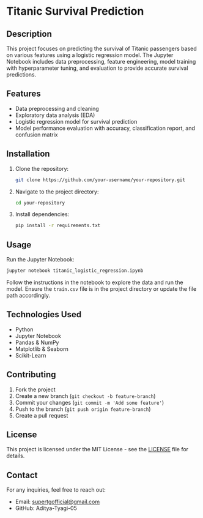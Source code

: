 # Titanic Survival Prediction

## Description
This project focuses on predicting the survival of Titanic passengers based on various features using a logistic regression model. The Jupyter Notebook includes data preprocessing, feature engineering, model training with hyperparameter tuning, and evaluation to provide accurate survival predictions.

## Features
- Data preprocessing and cleaning
- Exploratory data analysis (EDA)
- Logistic regression model for survival prediction
- Model performance evaluation with accuracy, classification report, and confusion matrix

## Installation
1. Clone the repository:
   ```bash
   git clone https://github.com/your-username/your-repository.git
   ```
2. Navigate to the project directory:
   ```bash
   cd your-repository
   ```
3. Install dependencies:
   ```bash
   pip install -r requirements.txt
   ```

## Usage
Run the Jupyter Notebook:
```bash
jupyter notebook titanic_logistic_regression.ipynb
```
Follow the instructions in the notebook to explore the data and run the model. Ensure the `train.csv` file is in the project directory or update the file path accordingly.

## Technologies Used
- Python
- Jupyter Notebook
- Pandas & NumPy
- Matplotlib & Seaborn
- Scikit-Learn

## Contributing
1. Fork the project
2. Create a new branch (`git checkout -b feature-branch`)
3. Commit your changes (`git commit -m 'Add some feature'`)
4. Push to the branch (`git push origin feature-branch`)
5. Create a pull request

## License
This project is licensed under the MIT License - see the [LICENSE](LICENSE) file for details.

## Contact
For any inquiries, feel free to reach out:
- Email: supertgofficial@gmail.com
- GitHub: Aditya-Tyagi-05
